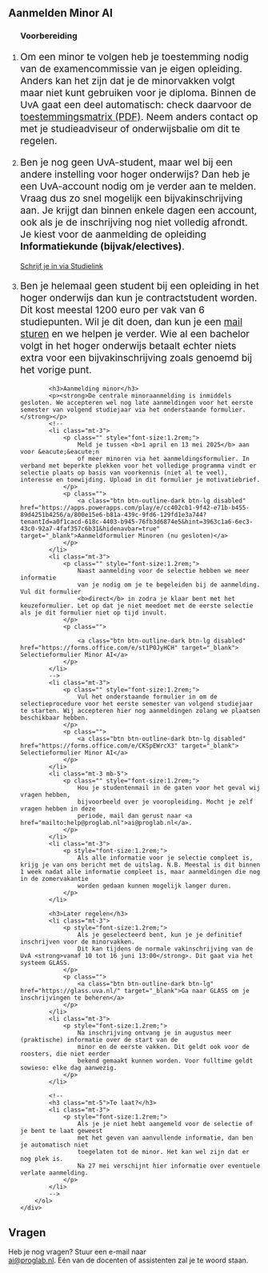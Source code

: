 <div class="min-vh-75 v-center text-center py-5 bg-warning rounded">
    <div class="px-4">
        <h2 class="display-3 text-center mb-4">Aanmelden Minor AI</h2>
        <ol class="w-50 mx-auto text-left">
            <h3>Voorbereiding</h3>
            <li class="mt-3">
                <p style="font-size:1.2rem;">
                    Om een minor te volgen heb je toestemming nodig van de 
                    examencommissie van je eigen opleiding. Anders kan het zijn 
                    dat je de minorvakken volgt maar niet kunt gebruiken 
                    voor je diploma. Binnen de UvA gaat een deel automatisch: check 
                    daarvoor de <a href="https://www.uva.nl/binaries/content/assets/uva/nl/onderwijs/bachelor/toestemmingsmatrix-2025-2026-toegankelijk-nl.pdf">toestemmingsmatrix (PDF)</a>. Neem anders contact
                    op met je studieadviseur of onderwijsbalie om dit te regelen.
                </p>
            </li>
            <li class="mt-3">
                <p style="font-size:1.2rem;">
                    Ben je nog geen UvA-student, maar wel bij een andere instelling voor hoger
                    onderwijs? Dan heb je een UvA-account nodig om je verder aan te melden. 
                    Vraag dus zo snel mogelijk een bijvakinschrijving aan. Je krijgt dan binnen
                    enkele dagen een account, ook als je de inschrijving nog niet volledig afrondt. Je kiest voor de aanmelding de opleiding <strong>Informatiekunde (bijvak/electives)</strong>.
                </p>
                <p class="">
                    <a class="btn btn-outline-dark btn-lg" href="https://www.studielink.nl/" target="_blank">Schrijf je in via Studielink</a>
                </p>
            </li>
            <li class="mt-3">
                <p class="mb-5" style="font-size:1.2rem;">
                    Ben je helemaal geen student bij een opleiding in het hoger onderwijs dan kun je contractstudent worden. Dit kost meestal
                    1200 euro per vak van 6 studiepunten. Wil je dit doen, dan kun je een 
                    <a href="mailto:ai@proglab.nl">mail sturen</a> en we helpen je verder.
                    Wie al een bachelor volgt in het hoger onderwijs betaalt echter niets
                    extra voor een bijvakinschrijving zoals genoemd bij het vorige punt.
                </p>
            </li>
            
            <h3>Aanmelding minor</h3>
            <p><strong>De centrale minoraanmelding is inmiddels gesloten. We accepteren wel nog late aanmeldingen voor het eerste semester van volgend studiejaar via het onderstaande formulier.</strong></p>
            <!--
            <li class="mt-3">
                <p class="" style="font-size:1.2rem;">
                    Meld je tussen <b>1 april en 13 mei 2025</b> aan voor &eacute;&eacute;n 
                    of meer minoren via het aanmeldingsformulier. In verband met beperkte plekken voor het volledige programma vindt er selectie plaats op basis van voorkennis (niet al te veel), interesse en toewijding. Upload in dit formulier je motivatiebrief.
                </p>
                <p class="">
                    <a class="btn btn-outline-dark btn-lg disabled" href="https://apps.powerapps.com/play/e/cc402cb1-9f42-e71b-b455-89d4251b4256/a/800e15e6-b81a-439c-9fd6-129fd1e3a744?tenantId=a0f1cacd-618c-4403-b945-76fb3d6874e5&hint=3963c1a6-6ec3-43c0-92a7-4faf357c6b31&hidenavbar=true" target="_blank">Aanmeldformulier Minoren (nu gesloten)</a>
                </p>
            </li>
            <li class="mt-3">
                <p class="" style="font-size:1.2rem;">
                    Naast aanmelding voor de selectie hebben we meer informatie
                    van je nodig om je te begeleiden bij de aanmelding. Vul dit formulier
                    <b>direct</b> in zodra je klaar bent met het keuzeformulier. Let op dat je niet meedoet met de eerste selectie als je dit formulier niet op tijd invult.
                </p>
                <p class="">

                    <a class="btn btn-outline-dark btn-lg disabled" href="https://forms.office.com/e/st1P0JyHCH" target="_blank"> Selectieformulier Minor AI</a>
                </p>
            </li>
            -->
            <li class="mt-3">
                <p class="" style="font-size:1.2rem;">
                    Vul het onderstaande formulier in om de selectieprocedure voor het eerste semester van volgend studiejaar te starten. Wij accepteren hier nog aanmeldingen zolang we plaatsen beschikbaar hebben.
                </p>
                <p class="">
                    <a class="btn btn-outline-dark btn-lg disabled" href="https://forms.office.com/e/CKSpEWrcX3" target="_blank"> Selectieformulier Minor AI</a>
                </p>
            </li>
            <li class="mt-3 mb-5">
                <p class="" style="font-size:1.2rem;">
                    Hou je studentenmail in de gaten voor het geval wij vragen hebben, 
                    bijvoorbeeld over je vooropleiding. Mocht je zelf vragen hebben in deze 
                    periode, mail dan gerust naar <a href="mailto:help@proglab.nl">ai@proglab.nl</a>.
                </p>
            </li>
            <li class="mt-3">
                <p style="font-size:1.2rem;">
                    Als alle informatie voor je selectie compleet is, krijg je van ons bericht met de uitslag. N.B. Meestal is dit binnen 1 week nadat alle informatie compleet is, maar aanmeldingen die nog in de zomervakantie
                    worden gedaan kunnen mogelijk langer duren.
                </p>
            </li>
            
            <h3>Later regelen</h3>
            <li class="mt-3">
                <p style="font-size:1.2rem;">
                    Als je geselecteerd bent, kun je je definitief inschrijven voor de minorvakken.
                    Dit kan tijdens de normale vakinschrijving van de UvA <strong>vanaf 10 tot 16 juni 13:00</strong>. Dit gaat via het systeem GLASS.
                </p>
                <p class="">
                    <a class="btn btn-outline-dark btn-lg" href="https://glass.uva.nl/" target="_blank">Ga naar GLASS om je inschrijvingen te beheren</a>
                </p>
            </li>
            <li class="mt-3">
                <p style="font-size:1.2rem;">
                    Na inschrijving ontvang je in augustus meer (praktische) informatie over de start van de
                    minor en de eerste vakken. Dit geldt ook voor de roosters, die niet eerder
                    bekend gemaakt kunnen worden. Voor fulltime geldt sowieso: elke dag aanwezig.
                </p>
            </li>
            
            <!-- 
            <h3 class="mt-5">Te laat?</h3>
            <li class="mt-3">
                <p style="font-size:1.2rem;">
                    Als je je niet hebt aangemeld voor de selectie of je bent te laat geweest
                    met het geven van aanvullende informatie, dan ben je automatisch niet
                    toegelaten tot de minor. Het kan wel zijn dat er nog plek is. 
                    Na 27 mei verschijnt hier informatie over eventuele verlate aanmelding.
                </p>
            </li>
            -->
        </ol>
    </div>
</div>



<div class="panel-bg panel-padded panel-content-50">
    <h2 class="display-4">Vragen</h2>
    <p class="display-6">
        Heb je nog vragen? Stuur een e-mail naar<br> <a href="mailto:ai@proglab.nl">ai@proglab.nl</a>. E&eacute;n van de docenten of assistenten zal je te woord staan.
    </p>
</div>


